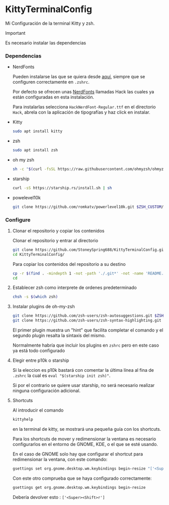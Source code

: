 # KittyTerminalConfig
Mi Configuración de la terminal Kitty y zsh.

>[!IMPORTANT]
>Es necesario instalar las dependencias

### Dependencias
- NerdFonts

  Pueden instalarse las que se quiera desde [aquí](https://www.nerdfonts.com/font-downloads), siempre que se configuren correctamente en ```.zshrc```.
  
  Por defecto se ofrecen unas [NerdFonts](Hack) llamadas Hack las cuales ya están configuradas en esta instalación.

  Para instalarlas selecciona ```HackNerdFont-Regular.ttf``` en el directorio ```Hack```, abrela con la aplicación de tipografías y haz click en instalar.

- Kitty
  ```bash
  sudo apt install kitty
  ```
- zsh
  ```bash
  sudo apt install zsh
  ```
- oh my zsh
  ```bash
  sh -c "$(curl -fsSL https://raw.githubusercontent.com/ohmyzsh/ohmyzsh/master/tools/install.sh)"
  ```
- starship
  ```bash
  curl -sS https://starship.rs/install.sh | sh
  ```
- powelevel10k
  ```bash
  git clone https://github.com/romkatv/powerlevel10k.git $ZSH_CUSTOM/themes/powerlevel10k
  ```

### Configure
1. Clonar el repositorio y copiar los contenidos

    Clonar el repositorio y entrar al directorio
     ```bash
     git clone https://github.com/StoneySpring688/KittyTerminalConfig.git
     cd KittyTerminalConfig/
     ```
    Para copiar los contenidos del repositorio a su destino
    ```bash
    cp -r $(find . -mindepth 1 -not -path './.git*' -not -name 'README.md') ~/
    cd
    ```
3. Establecer zsh como interprete de ordenes predeterminado
    ```bash
    chsh -s $(which zsh)
    ```
4. Instalar plugins de oh-my-zsh
   ```bash
   git clone https://github.com/zsh-users/zsh-autosuggestions.git $ZSH_CUSTOM/plugins/zsh-autosuggestions
   git clone https://github.com/zsh-users/zsh-syntax-highlighting.git $ZSH_CUSTOM/plugins/zsh-syntax-highlighting
   ```
   El primer plugin muestra un "hint" que facilita completar el comando y el segundo plugin resalta la sintaxis del mismo.

   Normalmente habría que incluir los plugins en ```zshrc``` pero en este caso ya está todo configurado
5. Elegir entre p10k o starship

   Si la eleccion es p10k bastará con comentar la última línea al fina de ```.zshrc``` la cual es ```eval "$(starship init zsh)"```.
   
   Si por el contrario se quiere usar starship, no será necesario realizar ninguna configuración adicional.

6. Shortcuts

   Al introducir el comando
   ```zsh
   kittyhelp
   ```
   en la terminal de kitty, se mostrará una pequeña guía con los shortcuts.

   Para los shortcuts de mover y redimensionar la ventana es necesario configurarlos en el entorno de GNOME, KDE, o el que se esté usando.

   En el caso de GNOME solo hay que configurar el shortcut para redimensionar la ventana, con este comando:
   ```bash
   gsettings set org.gnome.desktop.wm.keybindings begin-resize "['<Super><Shift>r']"
   ```
   Con este otro comprueba que se haya configurado correctamente:
   ```bash
   gsettings get org.gnome.desktop.wm.keybindings begin-resize
   ```
   Debería devolver esto : ```['<Super><Shift>r']```
  

